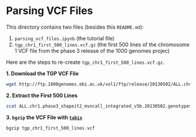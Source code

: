 # Parsing VCF Files

This directory contains two files (besides this `README.md`):

1. `parsing_vcf_files.ipynb` (the tutorial file) 
2.  `tgp_chr1_first_500_lines.vcf.gz` (the first 500 lines of the chromosome 1 VCF file from the phase 3 release of the 1000 genomes projec)

Here are the steps to re-create `tgp_chr1_first_500_lines.vcf.gz`.

__1. Download the TGP VCF File__

```bash
wget http://ftp.1000genomes.ebi.ac.uk/vol1/ftp/release/20130502/ALL.chr1.phase3_shapeit2_mvncall_integrated_v5b.20130502.genotypes.vcf.gz
```

__2. Extract the First 500 Lines__

```bash
zcat ALL.chr1.phase3_shapeit2_mvncall_integrated_v5b.20130502.genotypes.vcf.gz | head -n 500 > tgp_chr1_first_500_lines.vcf
```

__3. `bgzip` the VCF File with [`tabix`](http://www.htslib.org/doc/tabix.html)__

```bash
bgzip tgp_chr1_first_500_lines.vcf
```

